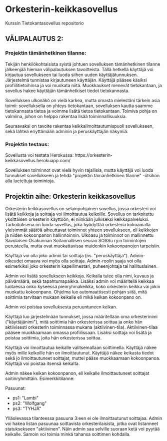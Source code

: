 # Orkesterin-keikkasovellus
Kurssin Tietokantasovellus repositorio 

<h2>VÄLIPALAUTUS 2:</h2>

<h3>Projektin tämänhetkinen tilanne:</h3>

Tekijän henkilökohtaisista syistä johtuen sovelluksen tämänhetkinen tilanne jälkeenjää hieman välipalautuksen tavoitteista. Tällä hetkellä käyttäjä voi kirjautua sovellukseen tai luoda siihen uuden käyttäjätunnuksen. Järjestelmä tunnistaa kirjautuneen käyttäjän. Käyttäjä pääsee käsiksi profiilitietoihinsa ja voi muokata niitä. Muokkaukset menevät tietokantaan, ja sovellus hakee käyttäjän tämänhetkiset tiedot tietokannasta.

Sovelluksen ulkonäkö on vielä karkea, mutta omasta mielestäni tärkein asia toimii: sovelluksella on yhteys tietokantaan, sovelluksen kautta saamme tietokannasta tietoa ja voimme lisätä tietoa tietokantaan. Toimiva pohja on valmiina, johon on helppo rakentaa lisää toiminnallisuuksia.

Seuraavaksi on tavoite rakentaa keikkailmoittautumispuoli sovellukseen, sekä lähteä eriyttämään adminin ja peruskäyttäjän näkymiä. 

<h3>Projektin testaus:</h3>
Sovellusta voi testata Herokussa: https://orkesterin-keikkasovellus.herokuapp.com/
<br>

Sovelluksen toiminnot ovat vielä hyvin rajallisia, mutta käyttäjä voi luoda tunnukset sovellukseen ja tehdä "projektin tämänhetkinen tilanne" -otsikon alla lueteltuja toimintoja.

<h2>Projektin aihe: Orkesterin keikkasovellus</h2>

Orkesterin keikkasovellus on selainpohjainen sovellus, jossa orkesteri voi lisätä keikkoja ja soittaja voi ilmoittautua keikoille. Sovellus on tarkoitettu yksittäisen orkesterin käyttöön, ei niinkään julkiseksi keikkapalveluksi. Tarkoituksena on luoda sovellus, joka hyödyttää orkesteria kokoamalla yleisimmät säätöä aiheuttavat toiminnot yhteen sovellukseen, eli keikkojen ja niiden kokoonpanon hallinnoinnin. Ulkoasu ja toiminnot on mallinnettu Savolaisen Osakunnan Soitannallisen seuran SOSSu ry:n toimintojen perusteella, mutta ovat muokattavissa muidenkin kokoonpanojen tarpeisiin.

Käyttäjä voi olla joko admin tai soittaja (ns. "peruskäyttäjä"). Admin-oikeudet omaava voi myös olla soittaja. Admin-roolin saaja voi olla esimerkiksi joko orkesterin kapellimestari, puheenjohtaja tai hallituslainen.

Admin voi lisätä sovellukseen keikkoja. Keikalla tulee olla nimi, kuvaus ja päivämäärä, sekä tapahtumapaikka. Lisäksi admin voi määritellä keikkaa luotaessa onko kyseessä pienryhmäkeikka, koko orkesterin keikka vai jokin muokattu kokoonpano. Ohjelma luo automaattisesti pohjan siitä, mitä soittimia tarvitaan mukaan keikalle eli mikä keikan kokoonpano on. 

Admin voi poistaa sovelluksesta peruuntuneen keikan. 

Käyttäjä luo järjestelmään tunnukset, jossa määritellään oma orkesterinimi ("käyttäjänimi"), mitä soittimia hän orkesterissa soittaa ja onko hän aktiivisesti orkesterin toiminnassa mukana (aktiivinen-tila). Aktiivinen-tilaa pääsee muokkaamaan omassa profiilissaan. Lisäksi soittaja voi lisätä ja poistaa soittimia, joita hän orkesterissa soittaa. 

Käyttäjä voi ilmoittautua keikalle valitsemallaan soittimella. Käyttäjä näkee myös mille keikoille hän on ilmoittautunut. Käyttäjä näkee keikasta tiedot sekä jo ilmoittautuneet soittajat, muttei pääse muokkaamaan kokoonpanoa. Käyttäjä voi poistaa itsensä keikalta. 


Admin näkee keikan kokoonpanon, eli keikalle ilmoittautuneet soittajat soitinryhmittäin. Esimerkkitilanne:<br>

Pasuunat: <br>
  * ps1: "Lambi"
  * ps2: "Wolfgang"
  * ps3: "TYHJÄ"

Ylläolevassa tilanteessa pasuuna 3:een ei ole ilmoittautunut soittajaa. Admin voi hakea listan pasuunaa soittavista orkesterilaisista, jotka ovat listanneet statuksekseen "aktiivinen". Näin admin saa selville suoraan ketä voi pyytää keikalle. Samoin voi toimia minkä tahansa soittimen kohdalla.
